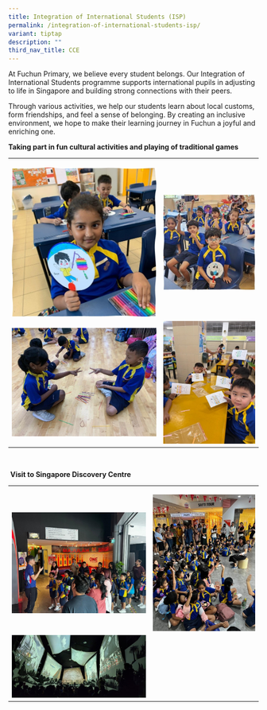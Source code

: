 ```yaml
---
title: Integration of International Students (ISP)
permalink: /integration-of-international-students-isp/
variant: tiptap
description: ""
third_nav_title: CCE
---
```

<p>At Fuchun Primary, we believe every student belongs. Our Integration of
International Students programme supports international pupils in adjusting
to life in Singapore and building strong connections with their peers.</p>
<p>Through various activities, we help our students learn about local customs,
form friendships, and feel a sense of belonging. By creating an inclusive
environment, we hope to make their learning journey in Fuchun a joyful
and enriching one.</p>
<p></p>
<p><strong>Taking part in fun cultural activities and playing of traditional games</strong>
</p>
<table style="minWidth: 50px">
<colgroup>
<col>
<col>
</colgroup>
<tbody>
<tr>
<th rowspan="1" colspan="1">
<p></p>
<div class="isomer-image-wrapper">
<img style="width: 100%" height="auto" width="100%" alt="" src="/images/Department/ISP1.jpg">
</div>
</th>
<th rowspan="1" colspan="1">
<p></p>
<div class="isomer-image-wrapper">
<img style="width: 100%" height="auto" width="100%" alt="" src="/images/Department/ISP2.jpg">
</div>
</th>
</tr>
<tr>
<td rowspan="1" colspan="1">
<div class="isomer-image-wrapper">
<img style="width: 100%" height="auto" width="100%" alt="" src="/images/Department/ISP3.jpg">
</div>
</td>
<td rowspan="1" colspan="1">
<div class="isomer-image-wrapper">
<img style="width: 100%" height="auto" width="100%" alt="" src="/images/Department/ISP4.jpg">
</div>
</td>
</tr>
</tbody>
</table>
<p>&nbsp;</p>
<p>&nbsp;<strong>Visit to Singapore Discovery Centre</strong>
</p>
<table style="minWidth: 50px">
<colgroup>
<col>
<col>
</colgroup>
<tbody>
<tr>
<th rowspan="1" colspan="1">
<p></p>
<div class="isomer-image-wrapper">
<img style="width: 100%" height="auto" width="100%" alt="" src="/images/Department/ISP6.jpg">
</div>
</th>
<th rowspan="1" colspan="1">
<p></p>
<div class="isomer-image-wrapper">
<img style="width: 100%" height="auto" width="100%" alt="" src="/images/Department/ISP7.jpg">
</div>
</th>
</tr>
<tr>
<td rowspan="1" colspan="1">
<div class="isomer-image-wrapper">
<img style="width: 100%" height="auto" width="100%" alt="" src="/images/Department/ISP5.jpg">
</div>
</td>
<td rowspan="1" colspan="1">
<p></p>
</td>
</tr>
</tbody>
</table>
<p>&nbsp;</p>